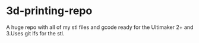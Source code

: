 # 3d-printing-repo

A huge repo with all of my stl files and gcode ready for the Ultimaker 2+ and 3.Uses git lfs for the stl.
